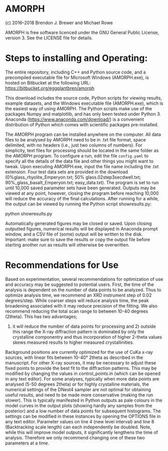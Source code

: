 AMORPH
========

(c) 2016–2018 Brendon J. Brewer and Michael Rowe

AMORPH is free software licenced under the GNU General Public License,
version 3. See the LICENSE file for details.

Steps to installing and Operating:
==================================
The entire repository, including C++ and Python source code,
and a precompiled executable file for Microsoft Windows (AMORPH.exe),
is hosted on Bitbucket at the following URL:
https://bitbucket.org/eggplantbren/amorph

This download includes the source code, Python scripts for viewing results,
example datasets, and the Windows executable file (AMORPH.exe), which is
the easiest way of using AMORPH.
The Python scripts make use of the packages Numpy and matplotlib, and has only
been tested under Python 3. Anaconda (https://www.anaconda.com/download/) is a
convenient distribution of Python which comes with scientific packages
pre-installed.

The AMORPH program can be installed anywhere on the computer. All data files to
be analysed by AMORPH need to be in .txt file format, space delimited, with no
headers (i.e., just two columns of numbers). For simplicity, text files for
processing should be located in the same folder as the AMORPH program.
To configure a run, edit the file `config.yaml` to specify all the details of
the data file and other things you might want to tweak.
Upon executing AMORPH.exe, input the file name including the .txt extension.
Four test data sets are provided in the download
(0%glass_rhyolite_Emperyon.txt; 50% glass.02step3secdwell.txt;
90%_glass_basalt_Emperyon.txt; easy_data.txt). The program is set to run until
10,000 saved parameter sets have been generated. Outputs may be viewed at any
point, however, closing the program before reaching  10,000 will reduce the
accuracy of the final calculations. After running for a while, the output can
be viewed by running the Python script showresults.py:

python showresults.py

Automatically generated figures may be closed or saved. Upon closing outputted
figures, numerical results will be displayed in Anaconda prompt window,
and a CSV file of (some) output will be written to the disk.
Important: make sure to save the results or copy the output file before
starting another run as results will otherwise be overwritten.

Recommendations for Use
=======================
Based on experimentation, several recommendations for optimization of use and
accuracy may be suggested to potential users. First, the time of the analysis
is dependent on the number of data points to be analyzed. Thus to optimize
analysis time, we recommend an XRD instrument step of 0.02 degrees/step.
While coarser steps will reduce analysis time, the peak broadening associated
with it may reduce precision of the fitting. We also recommend reducing the
total scan range to between 10-40 degrees (2theta). This has two advantages;
1) it will reduce the number of data points for processing and 2) outside this
range the X-ray diffraction pattern is dominated by only the crystalline
componentry and thus incorporation of higher 2-theta values skews measured
results to higher measured crystallinities.

Background positions are currently optimized for the use of CuKa x-ray sources,
with linear fits between 10-40° 2theta as described in the manuscript. For
other X-ray sources, it may be necessary to adjust these fixed points to
provide the best fit to the diffraction patterns. This may be modified by
changing the values in control_points.in (which can be opened in any text
editor). For some analyses, typically when more data points are analysed
(5-50 degrees 2theta) or for highly crystalline materials, the numerical
settings of the DNest4 sampler are not optimal for obtaining useful results,
and need to be made more conservative (making the run slower).
This is typically manifested in Python outputs as pale colours in the model
curves in the output plots (showing hardly any samples from the posterior)
and a low number of data points for subsequent histograms.
The settings can be modified in these instances by opening the OPTIONS file
in any text editor. Parameter values on line 4 (new level interval) and line 8
(Backtracking scale length) can each independently be doubled. Note, while this
will improve model outputs, it significantly lengthens the time of analysis.
Therefore we only recommend changing one of these two parameters at a time.
